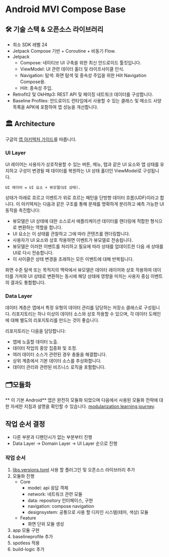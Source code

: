 # Android MVI Compose Base

## 🛠 기술 스택 & 오픈소스 라이브러리
- 최소 SDK 레벨 24
- Jetpack Compose 기반 + Coroutine + 비동기 Flow.
- Jetpack
  - Compose: 네이티브 UI 구축을 위한 최신 안드로이드 툴킷입니다.
  - ViewModel: UI 관련 데이터 홀더 및 라이프사이클 인식.
  - Navigation: 탐색: 화면 탐색 및 종속성 주입을 위한 Hilt Navigation Compose용.
  - Hilt: 종속성 주입.
- Retrofit2 및 OkHttp3: REST API 및 페이징 네트워크 데이터를 구성합니다.
- Baseline Profiles: 안드로이드 런타임에서 사용할 수 있는 클래스 및 메소드 사양 목록을 APK에 포함하여 앱 성능을 개선합니다.

## 🏛️ Architecture
구글의 [앱 아키텍처 가이드](https://developer.android.com/topic/architecture?hl=ko)를 따릅니다.

### UI Layer
UI 레이어는 사용자가 상호작용할 수 있는 버튼, 메뉴, 탭과 같은 UI 요소와 앱 상태를 유지하고 구성이 변경될 때 데이터를 복원하는 UI 상태 홀더인 ViewModel로 구성됩니다.

`UI 레이어 = UI 요소 + 뷰모델(UI 상태).`

상태가 아래로 흐르고 이벤트가 위로 흐르는 패턴을 단방향 데이터 흐름(UDF)이라고 합니다. 이 아키텍처는 다음과 같은 구조를 통해 문제를 명확하게 분리하고 예측 가능한 UI 동작을 촉진합니다:
- 뷰모델은 UI 상태에 대한 소스로서 애플리케이션 데이터를 렌더링에 적합한 형식으로 변환하는 역할을 합니다.
- UI 요소는 이 상태를 관찰하고 그에 따라 콘텐츠를 렌더링합니다.
- 사용자가 UI 요소와 상호 작용하면 이벤트가 뷰모델로 전송됩니다.
- 뷰모델은 이러한 이벤트를 처리하고 필요에 따라 상태를 업데이트한 다음 새 상태를 UI로 다시 전송합니다.
- 이 사이클은 상태 변경을 초래하는 모든 이벤트에 대해 반복됩니다.

화면 수준 탐색 또는 목적지의 맥락에서 뷰모델은 데이터 레이어와 상호 작용하여 데이터를 가져와 UI 상태로 변환하는 동시에 해당 상태에 영향을 미치는 사용자 중심 이벤트의 결과도 통합합니다.

### Data Layer
데이터 계층은 앱에서 특정 유형의 데이터 관리를 담당하는 저장소 클래스로 구성됩니다. 리포지토리는 하나 이상의 데이터 소스와 상호 작용할 수 있으며, 각 데이터 도메인에 대해 별도의 리포지토리를 만드는 것이 좋습니다.

리포지토리는 다음을 담당합니다:
- 앱에 노출할 데이터 노출.
- 데이터 작업의 중앙 집중화 및 조정.
- 여러 데이터 소스가 관련된 경우 충돌을 해결합니다.
- 상위 계층에서 기본 데이터 소스를 추상화합니다.
- 데이터 관리와 관련된 비즈니스 로직을 포함합니다.

## 🗂️모듈화

** 이 기본 Android** 앱은 완전히 모듈화 되었으며 다음에서 사용된 모듈화 전략에 대한 자세한 지침과 설명을 확인할 수 있습니다.
[modularization learning journey](docs/ModularizationLearningJourney.md).

## 작업 순서 결정
- 다른 부분과 디펜던시가 없는 부분부터 진행
- Data Layer -> Domain Layer -> UI Layer 순으로 진행

### 작업 순서
1. [libs.versions.toml](gradle/libs.versions.toml) 사용 할 플러그인 및 오픈소스 라이브러리 추가
2. 모듈화 진행
   - Core
     - model: api 응답 객체
     - network: 네트워크 관련 모듈
     - data: repository 인터페이스, 구현
     - navigation: compose navigation
     - designsystem: 공통으로 사용 할 디자인 시스템(테마, 색상) 모듈
   - Feature
     - 화면 단위 모듈 생성
3. app 모듈 구현
4. baselineprofile 추가
5. spotless 적용
6. build-logic 추가